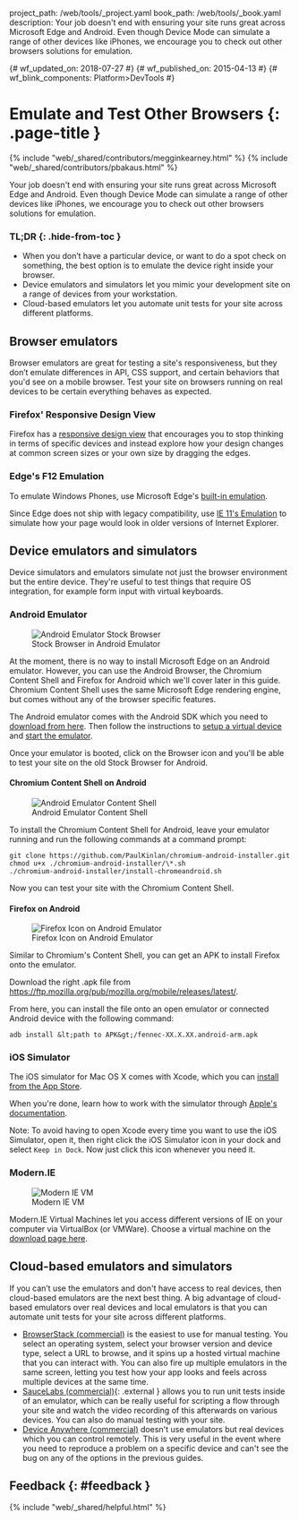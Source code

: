project_path: /web/tools/_project.yaml
book_path: /web/tools/_book.yaml
description: Your job doesn't end with ensuring your site runs great across Microsoft Edge and Android. Even though Device Mode can simulate a range of other devices like iPhones, we encourage you to check out other browsers solutions for emulation.

{# wf_updated_on: 2018-07-27 #}
{# wf_published_on: 2015-04-13 #}
{# wf_blink_components: Platform>DevTools #}

# Emulate and Test Other Browsers {: .page-title }

{% include "web/_shared/contributors/megginkearney.html" %}
{% include "web/_shared/contributors/pbakaus.html" %}

Your job doesn't end with ensuring your site runs great across Microsoft Edge and Android. Even though Device Mode can simulate a range of other devices like iPhones, we encourage you to check out other browsers solutions for emulation.


### TL;DR {: .hide-from-toc }
- When you don’t have a particular device, or want to do a spot check on something, the best option is to emulate the device right inside your browser.
- Device emulators and simulators let you mimic your development site on a range of devices from your workstation.
- Cloud-based emulators let you automate unit tests for your site across different platforms.


## Browser emulators

Browser emulators are great for testing a site's responsiveness, but they don’t
emulate differences in API, CSS support, and certain behaviors that you'd see
on a mobile browser. Test your site on browsers running on real devices to be
certain everything behaves as expected.

### Firefox' Responsive Design View

Firefox has a [responsive design view](https://developer.mozilla.org/en-US/docs/Tools/Responsive_Design_View)
that encourages you to stop thinking in terms of specific devices and instead
explore how your design changes at common screen sizes or your own size by
dragging the edges.

### Edge's F12 Emulation

To emulate Windows Phones, use Microsoft Edge's [built-in emulation](https://dev.modern.ie/platform/documentation/f12-devtools-guide/emulation/).

Since Edge does not ship with legacy compatibility, use [IE 11's Emulation](https://msdn.microsoft.com/en-us/library/dn255001(v=vs.85).aspx) to simulate how your page would look in older versions of Internet Explorer.

## Device emulators and simulators

Device simulators and emulators simulate not just the browser environment but the entire device. They're useful to test things that require OS integration, for example form input with virtual keyboards.

### Android Emulator

<figure class="attempt-right">
  <img src="imgs/android-emulator-stock-browser.msft.png" alt="Android Emulator Stock Browser">
  <figcaption>Stock Browser in Android Emulator</figcaption>
</figure>

At the moment, there is no way to install Microsoft Edge on an Android emulator. However, you can use the Android Browser, the Chromium Content Shell and Firefox for Android which we'll cover later in this guide. Chromium Content Shell uses the same Microsoft Edge rendering engine, but comes without any of the browser specific features.

The Android emulator comes with the Android SDK which you need to <a href="http://developer.android.com/sdk/installing/studio.html">download from
here</a>. Then follow the instructions to <a href="http://developer.android.com/tools/devices/managing-avds.html">setup a virtual device</a> and <a href="http://developer.android.com/tools/devices/emulator.html">start the emulator</a>.

Once your emulator is booted, click on the Browser icon and you'll be able to test your site on the old Stock Browser for Android.

#### Chromium Content Shell on Android

<figure class="attempt-right">
  <img src="imgs/android-avd-contentshell.msft.png" alt="Android Emulator Content Shell">
  <figcaption>Android Emulator Content Shell</figcaption>
</figure>

To install the Chromium Content Shell for Android, leave your emulator running
and run the following commands at a command prompt:

    git clone https://github.com/PaulKinlan/chromium-android-installer.git
    chmod u+x ./chromium-android-installer/\*.sh
    ./chromium-android-installer/install-chromeandroid.sh

Now you can test your site with the Chromium Content Shell.


#### Firefox on Android

<figure class="attempt-right">
  <img src="imgs/ff-on-android-emulator.msft.png" alt="Firefox Icon on Android Emulator">
  <figcaption>Firefox Icon on Android Emulator</figcaption>
</figure>

Similar to Chromium's Content Shell, you can get an APK to install Firefox onto the emulator.

Download the right .apk file from <a href="https://ftp.mozilla.org/pub/mozilla.org/mobile/releases/latest/">https://ftp.mozilla.org/pub/mozilla.org/mobile/releases/latest/</a>.

From here, you can install the file onto an open emulator or connected Android device with the following command:

    adb install &lt;path to APK&gt;/fennec-XX.X.XX.android-arm.apk


### iOS Simulator

The iOS simulator for Mac OS X comes with Xcode, which you can [install from the
App Store](https://itunes.apple.com/us/app/xcode/id497799835?ls=1&mt=12).

When you're done, learn how to work with the simulator through [Apple's documentation](https://developer.apple.com/library/prerelease/ios/documentation/IDEs/Conceptual/iOS_Simulator_Guide/Introduction/Introduction.html).

Note: To avoid having to open Xcode every time you want to use the iOS Simulator, open it, then right click the iOS Simulator icon in your dock and select `Keep in Dock`. Now just click this icon whenever you need it.

### Modern.IE

<figure class="attempt-right">
  <img src="imgs/modern-ie-simulator.msft.png" alt="Modern IE VM">
  <figcaption>Modern IE VM</figcaption>
</figure>

Modern.IE Virtual Machines let you access different versions of IE on your computer via VirtualBox (or VMWare). Choose a virtual machine on the <a href="https://modern.ie/en-us/virtualization-tools#downloads">download page here</a>.


## Cloud-based emulators and simulators

If you can’t use the emulators and don't have access to real devices, then cloud-based emulators are the next best thing. A big advantage of cloud-based emulators over real devices and local emulators is that you can automate unit tests for your site across different platforms.

* [BrowserStack (commercial)](https://www.browserstack.com/automate) is the easiest to use for manual testing. You select an operating system, select your browser version and device type, select a URL to browse, and it spins up a hosted virtual machine that you can interact with. You can also fire up multiple emulators in the same screen, letting you test how your app looks and feels across multiple devices at the same time.
* [SauceLabs (commercial)](https://saucelabs.com/){: .external } allows you to run unit tests inside of an emulator, which can be really useful for scripting a flow through your site and watch the video recording of this afterwards on various devices. You can also do manual testing with your site.
* [Device Anywhere (commercial)](http://www.keynote.com/solutions/testing/mobile-testing) doesn't
use emulators but real devices which you can control remotely. This is very useful in the event where you need to reproduce a problem on a specific device and can't see the bug on any of the options in the previous guides.


## Feedback {: #feedback }

{% include "web/_shared/helpful.html" %}
